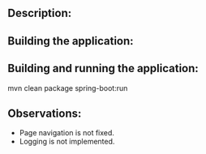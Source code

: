 ## Description:


## Building the application:


## Building and running the application:
mvn clean package spring-boot:run



## Observations:
- Page navigation is not fixed.
- Logging is not implemented.
